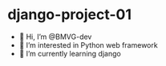 # django-project-01

- 👋 Hi, I’m @BMVG-dev
- 👀 I’m interested in Python web framework
- 🌱 I’m currently learning django
